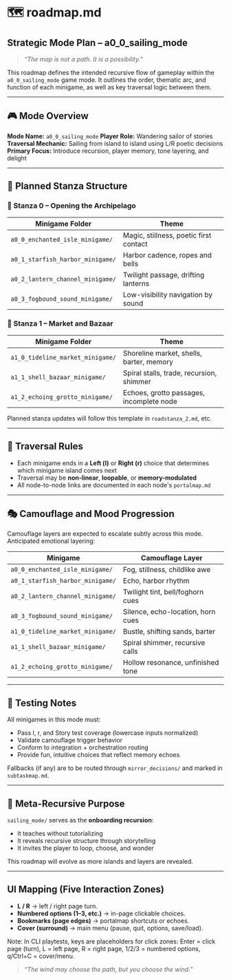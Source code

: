 # 🗺️ roadmap.md

## Strategic Mode Plan – a0_0_sailing_mode

> _“The map is not a path. It is a possibility.”_

This roadmap defines the intended recursive flow of gameplay within the `a0_0_sailing_mode` game mode.
It outlines the order, thematic arc, and function of each minigame, as well as key traversal logic between them.

---

## 🎮 Mode Overview

**Mode Name:** `a0_0_sailing_mode`
**Player Role:** Wandering sailor of stories
**Traversal Mechanic:** Sailing from island to island using L/R poetic decisions
**Primary Focus:** Introduce recursion, player memory, tone layering, and delight

---

## 🧩 Planned Stanza Structure

### 🧱 Stanza 0 – Opening the Archipelago

| Minigame Folder                       | Theme                                  |
|---------------------------------------|----------------------------------------|
| `a0_0_enchanted_isle_minigame/`       | Magic, stillness, poetic first contact |
| `a0_1_starfish_harbor_minigame/`      | Harbor cadence, ropes and bells        |
| `a0_2_lantern_channel_minigame/`      | Twilight passage, drifting lanterns    |
| `a0_3_fogbound_sound_minigame/`       | Low-visibility navigation by sound     |

### 🧱 Stanza 1 – Market and Bazaar

| Minigame Folder                        | Theme                                     |
|----------------------------------------|-------------------------------------------|
| `a1_0_tideline_market_minigame/`       | Shoreline market, shells, barter, memory  |
| `a1_1_shell_bazaar_minigame/`          | Spiral stalls, trade, recursion, shimmer  |
| `a1_2_echoing_grotto_minigame/`        | Echoes, grotto passages, incomplete node  |

Planned stanza updates will follow this template in `roadstanza_2.md`, etc.

---

## 🔀 Traversal Rules

- Each minigame ends in a **Left (l)** or **Right (r)** choice that determines which minigame island comes next
- Traversal may be **non-linear**, **loopable**, or **memory-modulated**
- All node-to-node links are documented in each node's `portalmap.md`

---

## 🎭 Camouflage and Mood Progression

Camouflage layers are expected to escalate subtly across this mode.
Anticipated emotional layering:

| Minigame                              | Camouflage Layer                  |
|---------------------------------------|-----------------------------------|
| `a0_0_enchanted_isle_minigame/`       | Fog, stillness, childlike awe     |
| `a0_1_starfish_harbor_minigame/`      | Echo, harbor rhythm               |
| `a0_2_lantern_channel_minigame/`      | Twilight tint, bell/foghorn cues  |
| `a0_3_fogbound_sound_minigame/`       | Silence, echo-location, horn cues |
| `a1_0_tideline_market_minigame/`      | Bustle, shifting sands, barter    |
| `a1_1_shell_bazaar_minigame/`         | Spiral shimmer, recursive calls   |
| `a1_2_echoing_grotto_minigame/`       | Hollow resonance, unfinished tone |

---

## 🧠 Testing Notes

All minigames in this mode must:

- Pass l, r, and Story test coverage (lowercase inputs normalized)
- Validate camouflage trigger behavior
- Conform to integration + orchestration routing
- Provide fun, intuitive choices that reflect memory echoes

Fallbacks (if any) are to be routed through `mirror_decisions/` and marked in `subtaskmap.md`.

---

## 🧬 Meta-Recursive Purpose

`sailing_mode/` serves as the **onboarding recursion**:

- It teaches without tutorializing
- It reveals recursive structure through storytelling
- It invites the player to loop, choose, and wonder

This roadmap will evolve as more islands and layers are revealed.

---

## UI Mapping (Five Interaction Zones)

- **L / R** → left / right page turn.
- **Numbered options (1–3, etc.)** → in-page clickable choices.
- **Bookmarks (page edges)** → portalmap shortcuts or echoes.
- **Cover (surround)** → main menu (pause, quit, options, save/load).

Note: In CLI playtests, keys are placeholders for click zones:
Enter = click page (turn), L = left page, R = right page, 1/2/3 = numbered options, q/Ctrl+C = cover/menu.

> _“The wind may choose the path, but you choose the wind.”_
